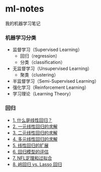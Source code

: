 # ml-notes

我的机器学习笔记

### 机器学习分类

* 监督学习（Supervised Learning）
  - 回归（regression）
  - 分类（classification）
* 无监督学习（Unsupervised Learning）
  - 聚类（clustering）
* 半监督学习（Semi-Supervised Learning）
* 强化学习（Reinforcement Learning）
* 学习理论（Learning Theory）

### 回归

* [1. 什么是线性回归？](回归/1.%20什么是线性回归.ipynb)
* [2. 一元线性回归的求解](回归/2.%20一元线性回归的求解.ipynb)
* [3. 二元线性回归的求解](回归/3.%20二元线性回归的求解.ipynb)
* [4. 多元线性回归的求解](回归/4.%20多元线性回归的求解.ipynb)
* [5. 线性回归的扩展](回归/5.%20线性回归的扩展.ipynb)
* [6. 回归模型的评估](回归/6.%20回归模型的评估.ipynb)
* [7. NFL定理和过拟合](回归/7.%20NFL定理和过拟合.ipynb)
* [8. 岭回归 vs. Lasso 回归](回归/8.%20岭回归%20vs.%20Lasso%20回归.ipynb)
